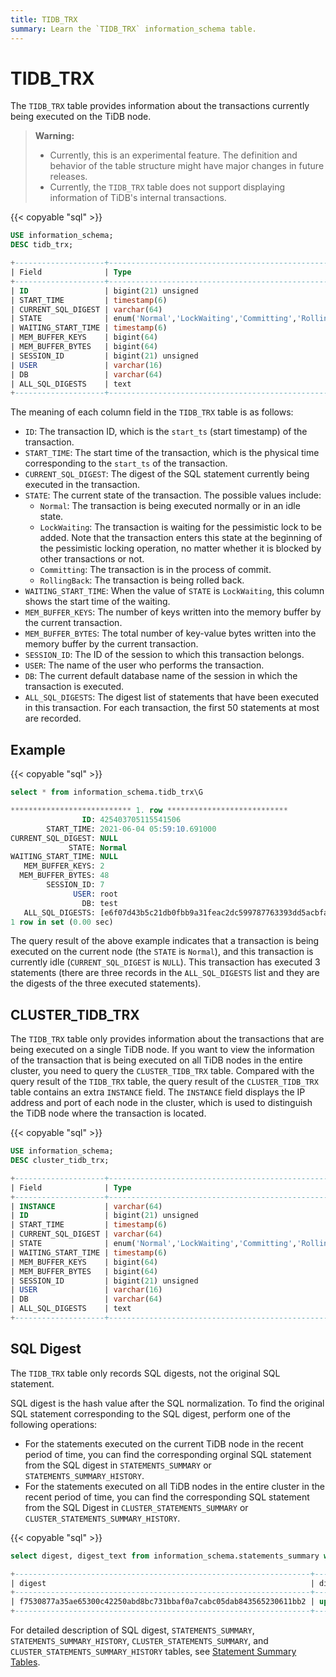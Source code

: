 ```yaml
---
title: TIDB_TRX
summary: Learn the `TIDB_TRX` information_schema table.
---
```


# TIDB_TRX

The `TIDB_TRX` table provides information about the transactions currently being executed on the TiDB node.

> **Warning:**
>
> * Currently, this is an experimental feature. The definition and behavior of the table structure might have major changes in future releases.
> * Currently, the `TIDB_TRX` table does not support displaying information of TiDB's internal transactions.

{{< copyable "sql" >}}

```sql
USE information_schema;
DESC tidb_trx;
```

```sql
+--------------------+---------------------------------------------------------+------+------+---------+-------+
| Field              | Type                                                    | Null | Key  | Default | Extra |
+--------------------+---------------------------------------------------------+------+------+---------+-------+
| ID                 | bigint(21) unsigned                                     | NO   | PRI  | NULL    |       |
| START_TIME         | timestamp(6)                                            | YES  |      | NULL    |       |
| CURRENT_SQL_DIGEST | varchar(64)                                             | YES  |      | NULL    |       |
| STATE              | enum('Normal','LockWaiting','Committing','RollingBack') | YES  |      | NULL    |       |
| WAITING_START_TIME | timestamp(6)                                            | YES  |      | NULL    |       |
| MEM_BUFFER_KEYS    | bigint(64)                                              | YES  |      | NULL    |       |
| MEM_BUFFER_BYTES   | bigint(64)                                              | YES  |      | NULL    |       |
| SESSION_ID         | bigint(21) unsigned                                     | YES  |      | NULL    |       |
| USER               | varchar(16)                                             | YES  |      | NULL    |       |
| DB                 | varchar(64)                                             | YES  |      | NULL    |       |
| ALL_SQL_DIGESTS    | text                                                    | YES  |      | NULL    |       |
+--------------------+---------------------------------------------------------+------+------+---------+-------+
```

The meaning of each column field in the `TIDB_TRX` table is as follows:

* `ID`: The transaction ID, which is the `start_ts` (start timestamp) of the transaction.
* `START_TIME`: The start time of the transaction, which is the physical time corresponding to the `start_ts` of the transaction.
* `CURRENT_SQL_DIGEST`: The digest of the SQL statement currently being executed in the transaction.
* `STATE`: The current state of the transaction. The possible values ​​include:
    * `Normal`: The transaction is being executed normally or in an idle state.
    * `LockWaiting`: The transaction is waiting for the pessimistic lock to be added. Note that the transaction enters this state at the beginning of the pessimistic locking operation, no matter whether it is blocked by other transactions or not.
    * `Committing`: The transaction is in the process of commit.
    * `RollingBack`: The transaction is being rolled back.
* `WAITING_START_TIME`: When the value of `STATE` is `LockWaiting`, this column shows the start time of the waiting.
* `MEM_BUFFER_KEYS`: The number of keys written into the memory buffer by the current transaction.
* `MEM_BUFFER_BYTES`: The total number of key-value bytes written into the memory buffer by the current transaction.
* `SESSION_ID`: The ID of the session to which this transaction belongs.
* `USER`: The name of the user who performs the transaction.
* `DB`: The current default database name of the session in which the transaction is executed.
* `ALL_SQL_DIGESTS`: The digest list of statements that have been executed in this transaction. For each transaction, the first 50 statements at most are recorded.

## Example

{{< copyable "sql" >}}

```sql
select * from information_schema.tidb_trx\G
```

```sql
*************************** 1. row ***************************
                ID: 425403705115541506
        START_TIME: 2021-06-04 05:59:10.691000
CURRENT_SQL_DIGEST: NULL
             STATE: Normal
WAITING_START_TIME: NULL
   MEM_BUFFER_KEYS: 2
  MEM_BUFFER_BYTES: 48
        SESSION_ID: 7
              USER: root
                DB: test
   ALL_SQL_DIGESTS: [e6f07d43b5c21db0fbb9a31feac2dc599787763393dd5acbfad80e247eb02ad5, 04fa858fa491c62d194faec2ab427261cc7998b3f1ccf8f6844febca504cb5e9, f7530877a35ae65300c42250abd8bc731bbaf0a7cabc05dab843565230611bb2]
1 row in set (0.00 sec)
```

The query result of the above example indicates that a transaction is being executed on the current node (the `STATE` is `Normal`), and this transaction is currently idle (`CURRENT_SQL_DIGEST` is `NULL`). This transaction has executed 3 statements (there are three records in the `ALL_SQL_DIGESTS` list and they are the digests of the three executed statements).

## CLUSTER_TIDB_TRX

The `TIDB_TRX` table only provides information about the transactions that are being executed on a single TiDB node. If you want to view the information of the transaction that is being executed on all TiDB nodes in the entire cluster, you need to query the `CLUSTER_TIDB_TRX` table. Compared with the query result of the `TIDB_TRX` table, the query result of the `CLUSTER_TIDB_TRX` table contains an extra `INSTANCE` field. The `INSTANCE` field displays the IP address and port of each node in the cluster, which is used to distinguish the TiDB node where the transaction is located.

{{< copyable "sql" >}}

```sql
USE information_schema;
DESC cluster_tidb_trx;
```

```sql
+--------------------+---------------------------------------------------------+------+------+---------+-------+
| Field              | Type                                                    | Null | Key  | Default | Extra |
+--------------------+---------------------------------------------------------+------+------+---------+-------+
| INSTANCE           | varchar(64)                                             | YES  |      | NULL    |       |
| ID                 | bigint(21) unsigned                                     | NO   | PRI  | NULL    |       |
| START_TIME         | timestamp(6)                                            | YES  |      | NULL    |       |
| CURRENT_SQL_DIGEST | varchar(64)                                             | YES  |      | NULL    |       |
| STATE              | enum('Normal','LockWaiting','Committing','RollingBack') | YES  |      | NULL    |       |
| WAITING_START_TIME | timestamp(6)                                            | YES  |      | NULL    |       |
| MEM_BUFFER_KEYS    | bigint(64)                                              | YES  |      | NULL    |       |
| MEM_BUFFER_BYTES   | bigint(64)                                              | YES  |      | NULL    |       |
| SESSION_ID         | bigint(21) unsigned                                     | YES  |      | NULL    |       |
| USER               | varchar(16)                                             | YES  |      | NULL    |       |
| DB                 | varchar(64)                                             | YES  |      | NULL    |       |
| ALL_SQL_DIGESTS    | text                                                    | YES  |      | NULL    |       |
+--------------------+---------------------------------------------------------+------+------+---------+-------+
```

## SQL Digest

The `TIDB_TRX` table only records SQL digests, not the original SQL statement.

SQL digest is the hash value after the SQL normalization. To find the original SQL statement corresponding to the SQL digest, perform one of the following operations:

- For the statements executed on the current TiDB node in the recent period of time, you can find the corresponding orginal SQL statement from the SQL digest in `STATEMENTS_SUMMARY` or `STATEMENTS_SUMMARY_HISTORY`.
- For the statements executed on all TiDB nodes in the entire cluster in the recent period of time, you can find the corresponding SQL statement from the SQL Digest in `CLUSTER_STATEMENTS_SUMMARY` or `CLUSTER_STATEMENTS_SUMMARY_HISTORY`.

{{< copyable "sql" >}}

```sql
select digest, digest_text from information_schema.statements_summary where digest = "f7530877a35ae65300c42250abd8bc731bbaf0a7cabc05dab843565230611bb2";
```

```sql
+------------------------------------------------------------------+---------------------------------------+
| digest                                                           | digest_text                           |
+------------------------------------------------------------------+---------------------------------------+
| f7530877a35ae65300c42250abd8bc731bbaf0a7cabc05dab843565230611bb2 | update `t` set `v` = ? where `id` = ? |
+------------------------------------------------------------------+---------------------------------------+
```

For detailed description of SQL digest, `STATEMENTS_SUMMARY`, `STATEMENTS_SUMMARY_HISTORY`, `CLUSTER_STATEMENTS_SUMMARY`, and `CLUSTER_STATEMENTS_SUMMARY_HISTORY` tables, see [Statement Summary Tables](/statement-summary-tables.md).
